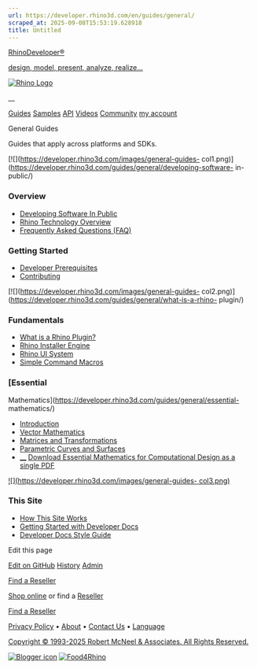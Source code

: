 ```yaml
---
url: https://developer.rhino3d.com/en/guides/general/
scraped_at: 2025-09-08T15:53:19.628918
title: Untitled
---
```


[RhinoDeveloper®](/)

[design, model, present, analyze, realize...](/)

[![Rhino Logo](https://developer.rhino3d.com/images/rhinodevlogo.png)](/)

__

[Guides](https://developer.rhino3d.com/guides)
[Samples](https://developer.rhino3d.com/samples)
[API](https://developer.rhino3d.com/api)
[Videos](https://developer.rhino3d.com/videos)
[Community](https://discourse.mcneel.com/c/rhino-developer) [my account
](https://www.rhino3d.com/my-account/ "Manage your account, licenses, and
teams")

General Guides

Guides that apply across platforms and SDKs.

[![](https://developer.rhino3d.com/images/general-guides-
col1.png)](https://developer.rhino3d.com/guides/general/developing-software-
in-public/)

### Overview

  * [Developing Software In Public](https://developer.rhino3d.com/guides/general/developing-software-in-public/)
  * [Rhino Technology Overview](https://developer.rhino3d.com/guides/general/rhino-technology-overview/)
  * [Frequently Asked Questions (FAQ)](https://developer.rhino3d.com/guides/general/frequently-asked-questions/)

### Getting Started

  * [Developer Prerequisites](https://developer.rhino3d.com/guides/general/rhino-developer-prerequisites/)
  * [Contributing](https://developer.rhino3d.com/guides/general/contributing/)

[![](https://developer.rhino3d.com/images/general-guides-
col2.png)](https://developer.rhino3d.com/guides/general/what-is-a-rhino-
plugin/)

### Fundamentals

  * [What is a Rhino Plugin?](https://developer.rhino3d.com/guides/general/what-is-a-rhino-plugin/)
  * [Rhino Installer Engine](https://developer.rhino3d.com/guides/general/rhino-installer-engine/)
  * [Rhino UI System](https://developer.rhino3d.com/guides/general/rhino-ui-system/)
  * [Simple Command Macros](https://developer.rhino3d.com/guides/general/creating-command-macros/)

### [Essential
Mathematics](https://developer.rhino3d.com/guides/general/essential-
mathematics/)

  * [Introduction](https://developer.rhino3d.com/guides/general/essential-mathematics/)
  * [Vector Mathematics](https://developer.rhino3d.com/guides/general/essential-mathematics/vector-mathematics/)
  * [Matrices and Transformations](https://developer.rhino3d.com/guides/general/essential-mathematics/matrices-transformations/)
  * [Parametric Curves and Surfaces](https://developer.rhino3d.com/guides/general/essential-mathematics/parametric-curves-surfaces/)
  * [__](http://www.rhino3d.com/download/rhino/5.0/essentialmathematicsthirdedition/) [Download Essential Mathematics for Computational Design as a single PDF ](http://www.rhino3d.com/download/rhino/5.0/essentialmathematicsthirdedition/)

[![](https://developer.rhino3d.com/images/general-guides-
col3.png)](https://developer.rhino3d.com/guides/general/how-this-site-works/)

### This Site

  * [How This Site Works](https://developer.rhino3d.com/guides/general/how-this-site-works/)
  * [Getting Started with Developer Docs](https://github.com/mcneel/developer-rhino3d-com/blob/main/README.md)
  * [Developer Docs Style Guide](https://developer.rhino3d.com/guides/general/developer-docs-style-guide/)

Edit this page

[ Edit on
GitHub](https://github.com/mcneel/developer.rhino3d.com/edit/master/content/en/guides/general/_index.md)
[
History](https://github.com/mcneel/developer.rhino3d.com/commits/master/content/en/guides/general/_index.md)
[ Admin](https://developer.rhino3d.com/admin)

[Find a Reseller](https://www.rhino3d.com/sales)

[Shop online](https://www.rhino3d.com/store) or find a
[Reseller](https://www.rhino3d.com/sales)

[Find a Reseller](https://www.rhino3d.com/sales)

[Privacy Policy](https://www.rhino3d.com/privacy) •
[About](https://www.rhino3d.com/mcneel/about) • [Contact
Us](https://www.rhino3d.com/mcneel/contact) • [
Language](https://www.rhino3d.com/language "Change to a different region or
language")

[Copyright © 1993-2025 Robert McNeel & Associates. All Rights
Reserved.](https://www.rhino3d.com/mcneel/about)

[](https://www.facebook.com/McNeelRhinoceros/)
[](https://twitter.com/bobmcneel) [](https://www.linkedin.com/groups/75313/)
[](https://www.youtube.com/user/RhinoGuide/videos) [](https://vimeo.com/rhino)
[![Blogger
icon](https://developer.rhino3d.com/images/blogger.svg)](http://blog.rhino3d.com/)
[![Food4Rhino](https://developer.rhino3d.com/images/f4r_icon_01.svg)](https://www.food4rhino.com)

